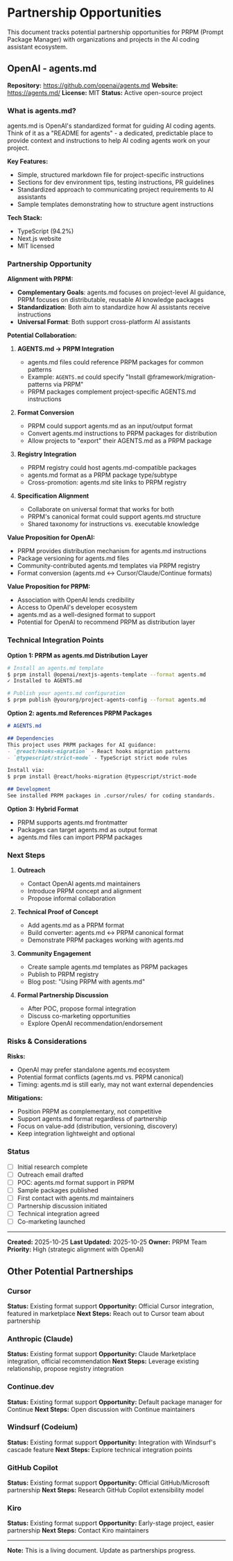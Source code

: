 # Partnership Opportunities

This document tracks potential partnership opportunities for PRPM (Prompt Package Manager) with organizations and projects in the AI coding assistant ecosystem.

## OpenAI - agents.md

**Repository:** https://github.com/openai/agents.md
**Website:** https://agents.md/
**License:** MIT
**Status:** Active open-source project

### What is agents.md?

agents.md is OpenAI's standardized format for guiding AI coding agents. Think of it as a "README for agents" - a dedicated, predictable place to provide context and instructions to help AI coding agents work on your project.

**Key Features:**
- Simple, structured markdown file for project-specific instructions
- Sections for dev environment tips, testing instructions, PR guidelines
- Standardized approach to communicating project requirements to AI assistants
- Sample templates demonstrating how to structure agent instructions

**Tech Stack:**
- TypeScript (94.2%)
- Next.js website
- MIT licensed

### Partnership Opportunity

**Alignment with PRPM:**
- **Complementary Goals**: agents.md focuses on project-level AI guidance, PRPM focuses on distributable, reusable AI knowledge packages
- **Standardization**: Both aim to standardize how AI assistants receive instructions
- **Universal Format**: Both support cross-platform AI assistants

**Potential Collaboration:**

1. **AGENTS.md → PRPM Integration**
   - agents.md files could reference PRPM packages for common patterns
   - Example: `AGENTS.md` could specify "Install @framework/migration-patterns via PRPM"
   - PRPM packages complement project-specific AGENTS.md instructions

2. **Format Conversion**
   - PRPM could support agents.md as an input/output format
   - Convert agents.md instructions to PRPM packages for distribution
   - Allow projects to "export" their AGENTS.md as a PRPM package

3. **Registry Integration**
   - PRPM registry could host agents.md-compatible packages
   - agents.md format as a PRPM package type/subtype
   - Cross-promotion: agents.md site links to PRPM registry

4. **Specification Alignment**
   - Collaborate on universal format that works for both
   - PRPM's canonical format could support agents.md structure
   - Shared taxonomy for instructions vs. executable knowledge

**Value Proposition for OpenAI:**
- PRPM provides distribution mechanism for agents.md instructions
- Package versioning for agents.md files
- Community-contributed agents.md templates via PRPM registry
- Format conversion (agents.md ↔ Cursor/Claude/Continue formats)

**Value Proposition for PRPM:**
- Association with OpenAI lends credibility
- Access to OpenAI's developer ecosystem
- agents.md as a well-designed format to support
- Potential for OpenAI to recommend PRPM as distribution layer

### Technical Integration Points

**Option 1: PRPM as agents.md Distribution Layer**
```bash
# Install an agents.md template
$ prpm install @openai/nextjs-agents-template --format agents.md
✓ Installed to AGENTS.md

# Publish your agents.md configuration
$ prpm publish @yourorg/project-agents-config --format agents.md
```

**Option 2: agents.md References PRPM Packages**
```markdown
# AGENTS.md

## Dependencies
This project uses PRPM packages for AI guidance:
- `@react/hooks-migration` - React hooks migration patterns
- `@typescript/strict-mode` - TypeScript strict mode rules

Install via:
$ prpm install @react/hooks-migration @typescript/strict-mode

## Development
See installed PRPM packages in .cursor/rules/ for coding standards.
```

**Option 3: Hybrid Format**
- PRPM supports agents.md frontmatter
- Packages can target agents.md as output format
- agents.md files can import PRPM packages

### Next Steps

1. **Outreach**
   - Contact OpenAI agents.md maintainers
   - Introduce PRPM concept and alignment
   - Propose informal collaboration

2. **Technical Proof of Concept**
   - Add agents.md as a PRPM format
   - Build converter: agents.md ↔ PRPM canonical format
   - Demonstrate PRPM packages working with agents.md

3. **Community Engagement**
   - Create sample agents.md templates as PRPM packages
   - Publish to PRPM registry
   - Blog post: "Using PRPM with agents.md"

4. **Formal Partnership Discussion**
   - After POC, propose formal integration
   - Discuss co-marketing opportunities
   - Explore OpenAI recommendation/endorsement

### Risks & Considerations

**Risks:**
- OpenAI may prefer standalone agents.md ecosystem
- Potential format conflicts (agents.md vs. PRPM canonical)
- Timing: agents.md is still early, may not want external dependencies

**Mitigations:**
- Position PRPM as complementary, not competitive
- Support agents.md format regardless of partnership
- Focus on value-add (distribution, versioning, discovery)
- Keep integration lightweight and optional

### Status

- [ ] Initial research complete
- [ ] Outreach email drafted
- [ ] POC: agents.md format support in PRPM
- [ ] Sample packages published
- [ ] First contact with agents.md maintainers
- [ ] Partnership discussion initiated
- [ ] Technical integration agreed
- [ ] Co-marketing launched

---

**Created:** 2025-10-25
**Last Updated:** 2025-10-25
**Owner:** PRPM Team
**Priority:** High (strategic alignment with OpenAI)

## Other Potential Partnerships

### Cursor

**Status:** Existing format support
**Opportunity:** Official Cursor integration, featured in marketplace
**Next Steps:** Reach out to Cursor team about partnership

### Anthropic (Claude)

**Status:** Existing format support
**Opportunity:** Claude Marketplace integration, official recommendation
**Next Steps:** Leverage existing relationship, propose registry integration

### Continue.dev

**Status:** Existing format support
**Opportunity:** Default package manager for Continue
**Next Steps:** Open discussion with Continue maintainers

### Windsurf (Codeium)

**Status:** Existing format support
**Opportunity:** Integration with Windsurf's cascade feature
**Next Steps:** Explore technical integration points

### GitHub Copilot

**Status:** Existing format support
**Opportunity:** Official GitHub/Microsoft partnership
**Next Steps:** Research GitHub Copilot extensibility model

### Kiro

**Status:** Existing format support
**Opportunity:** Early-stage project, easier partnership
**Next Steps:** Contact Kiro maintainers

---

**Note:** This is a living document. Update as partnerships progress.
